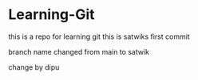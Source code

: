 # Learning-Git
this is a repo for learning git
this is satwiks first commit


branch name changed from main to satwik

change by dipu

